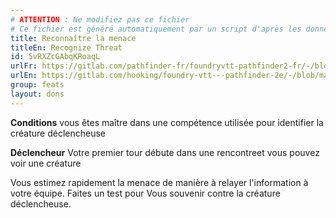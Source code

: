 ```yaml
---
# ATTENTION : Ne modifiez pas ce fichier
# Ce fichier est généré automatiquement par un script d'après les données du module Foundry VTT officiel et de sa traduction
title: Reconnaître la menace
titleEn: Recognize Threat
id: 5vRXZcGAbqKRoaqL
urlFr: https://gitlab.com/pathfinder-fr/foundryvtt-pathfinder2-fr/-/blob/master/data/feats/5vRXZcGAbqKRoaqL.htm
urlEn: https://gitlab.com/hooking/foundry-vtt---pathfinder-2e/-/blob/master/packs/data/feats.db/recognize-threat.json
group: feats
layout: dons
---
```

**Conditions** vous êtes maître dans une compétence utilisée pour identifier la créature déclencheuse

**Déclencheur** Votre premier tour débute dans une rencontreet vous pouvez voir une créature

Vous estimez rapidement la menace de manière à relayer l'information à votre équipe. Faites un test pour Vous souvenir contre la créature déclencheuse.

